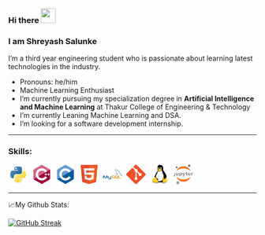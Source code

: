 ### Hi there <img src="https://raw.githubusercontent.com/MartinHeinz/MartinHeinz/master/wave.gif" width="30px" height="30px">

### I am Shreyash Salunke

I’m a third year engineering student who is passionate about learning latest technologies in the industry.
- Pronouns: he/him
- Machine Learning Enthusiast
- I’m currently pursuing my specialization degree in **Artificial Intelligence and Machine Learning** at Thakur College of Engineering & Technology
- I’m currently Leaning Machine Learning and DSA.
- I’m looking for a software development internship.



---

### Skills:
<div>
  <a href="https://www.python.org/"><img src="https://github.com/devicons/devicon/blob/master/icons/python/python-original.svg" title="Python" alt="Python" width="40" height="40"/></a>&nbsp;
  <a href="https://devdocs.io/cpp/"><img src="https://github.com/devicons/devicon/blob/master/icons/cplusplus/cplusplus-original.svg" title="C++" alt="C++" width="40" height="40"/></a>&nbsp;
  <a href="https://devdocs.io/c/"><img src="https://github.com/devicons/devicon/blob/master/icons/c/c-original.svg" title="C" alt="C" width="40" height="40"/></a>&nbsp;
  <a href="https://devdocs.io/html/"><img src="https://github.com/devicons/devicon/blob/master/icons/html5/html5-original.svg" title="HTML" alt="HTML" width="40" height="40"/></a>&nbsp;
  <a href="https://dev.mysql.com/"><img src="https://github.com/devicons/devicon/blob/master/icons/mysql/mysql-original-wordmark.svg" title="MySQL" alt="MySQL" width="40" height="40"/></a>&nbsp;
  <a href="https://git-scm.com/"><img src="https://github.com/devicons/devicon/blob/master/icons/git/git-original.svg" title="Git" alt="Git" width="40" height="40"/></a>&nbsp;
  <a href="https://www.linux.org/"><img src="https://github.com/devicons/devicon/blob/master/icons/linux/linux-original.svg" title="Linux" alt="Linux" width="40" height="40"/></a>&nbsp;
  <a href="https://jupyter.org/"><img src="https://github.com/devicons/devicon/blob/master/icons/jupyter/jupyter-original-wordmark.svg" title="Jupyter" alt="Jupyter" width="40" height="40"/></a>&nbsp;
 </div>
  
  
  ---
  
  :chart_with_upwards_trend:My Github Stats:
  
  [![GitHub Streak](http://github-readme-streak-stats.herokuapp.com?user=Shreyash017&theme=dark&background=000000)](https://git.io/streak-stats)
